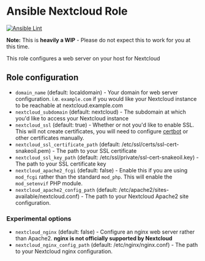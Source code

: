 # Ansible Nextcloud Role

[![Ansible Lint](https://github.com/coredotbin/ansible-nextcloud-role/actions/workflows/ansible_lint.yaml/badge.svg)](https://github.com/coredotbin/ansible-nextcloud-role/actions/workflows/ansible_lint.yaml)

**Note:** This is **heavily a WIP** - Please do not expect this to work for you at this time.

This role configures a web server on your host for Nextcloud

## Role configuration
* `domain_name` (default: localdomain) - Your domain for web server configuration. i.e. `example.com` if you would like your Nextcloud instance to be reachable at nextcloud.example.com
* `nextcloud_subdomain` (default: nextcloud) - The subdomain at which you'd like to access your Nextcloud instance
* `nextcloud_ssl` (default: true) - Whether or not you'd like to enable SSL. This will not create certificates, you will need to configure [certbot](https://certbot.eff.org/instructions) or other certificates manually.
* `nextcloud_ssl_certificate_path` (default: /etc/ssl/certs/ssl-cert-snakeoil.pem) - The path to your SSL certificate
* `nextcloud_ssl_key_path` (default: /etc/ssl/private/ssl-cert-snakeoil.key) - The path to your SSL certificate key
* `nextcloud_apache2_fcgi` (default: false) - Enable this if you are using `mod_fcgi` rather than the standard `mod_php`. This will enable the `mod_setenvif` PHP module.
* `nextcloud_apache2_config_path` (default: /etc/apache2/sites-available/nextcloud.conf) - The path to your Nextcloud Apache2 site configuration.

### Experimental options
* `nextcloud_nginx` (default: false) - Configure an nginx web server rather than Apache2. **nginx is not officially supported by Nextcloud**
* `nextcloud_nginx_config_path` (default: /etc/nginx/nginx.conf) - The path to your Nextcloud nginx configuration.
